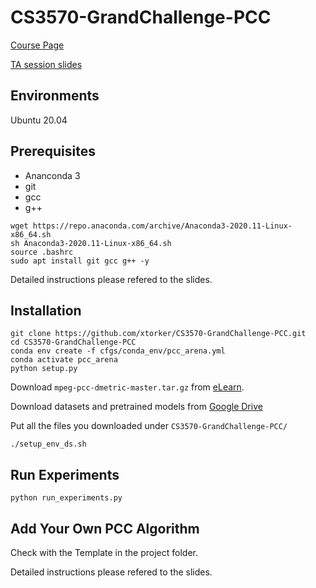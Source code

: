# CS3570-GrandChallenge-PCC
[Course Page](https://nmsl.cs.nthu.edu.tw/cs3570-schedule-2021/)

[TA session slides](https://nmsl.cs.nthu.edu.tw/wp-content/uploads/2021/03/Challenge2.pdf)

## Environments
Ubuntu 20.04

## Prerequisites
- Ananconda 3
- git
- gcc
- g++

```bash=
wget https://repo.anaconda.com/archive/Anaconda3-2020.11-Linux-x86_64.sh
sh Anaconda3-2020.11-Linux-x86_64.sh
source .bashrc
sudo apt install git gcc g++ -y
```
Detailed instructions please refered to the slides.

## Installation
```bash=
git clone https://github.com/xtorker/CS3570-GrandChallenge-PCC.git
cd CS3570-GrandChallenge-PCC
conda env create -f cfgs/conda_env/pcc_arena.yml
conda activate pcc_arena
python setup.py
```
Download `mpeg-pcc-dmetric-master.tar.gz` from [eLearn](https://elearn.nthu.edu.tw/mod/resource/view.php?id=31207).

Download datasets and pretrained models from [Google Drive](https://drive.google.com/drive/folders/1rf088BC1oCXlLijOy39eT4DsnD_OcMsw?usp=sharing)

Put all the files you downloaded under `CS3570-GrandChallenge-PCC/`

```bash=
./setup_env_ds.sh
```

## Run Experiments
```bash=
python run_experiments.py
```

## Add Your Own PCC Algorithm
Check with the Template in the project folder.

Detailed instructions please refered to the slides.